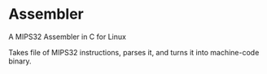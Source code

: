 # Assembler
A MIPS32 Assembler in C for Linux

Takes file of MIPS32 instructions, parses it, and turns it into machine-code binary.
